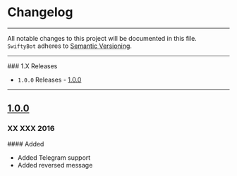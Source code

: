 Changelog
=========

---

All notable changes to this project will be documented in this file.<br>
`SwiftyBot` adheres to [Semantic Versioning](http://semver.org/).

---

### 1.X Releases
- `1.0.0` Releases - [1.0.0](#100)

---

## [1.0.0](https://github.com/FabrizioBrancati/SwiftyBot/releases/tag/v1.0.0)
### XX XXX 2016
#### Added
- Added Telegram support
- Added reversed message
